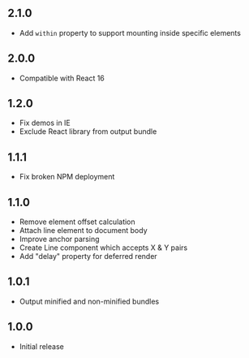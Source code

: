 ## 2.1.0

* Add `within` property to support mounting inside specific elements

## 2.0.0

* Compatible with React 16

## 1.2.0

* Fix demos in IE
* Exclude React library from output bundle

## 1.1.1

* Fix broken NPM deployment

## 1.1.0

* Remove element offset calculation
* Attach line element to document body
* Improve anchor parsing
* Create Line component which accepts X & Y pairs
* Add "delay" property for deferred render

## 1.0.1

* Output minified and non-minified bundles

## 1.0.0

* Initial release
